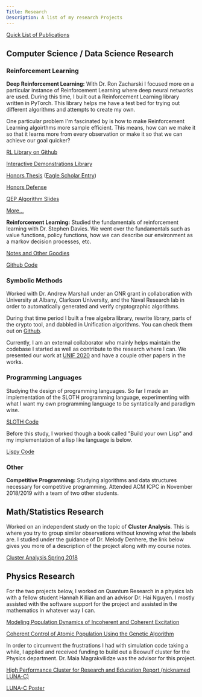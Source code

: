 ```yaml
---
Title: Research
Description: A list of my research Projects
---
```


[Quick List of Publications](publications)

## Computer Science / Data Science Research

### Reinforcement Learning

**Deep Reinforcement Learning:** With Dr. Ron Zacharski I focused more on a particular instance of Reinforcement Learning where deep neural networks are used. During this time, I built out a Reinforcement Learning library written in PyTorch. This library helps me have a test bed for trying out different algorithms and attempts to create my own.

One particular problem I'm fascinated by is how to make Reinforcement Learning algoirthms more sample efficient. This means, how can we make it so that it learns more from every observation or make it so that we can achieve our goal quicker?

[RL Library on Github](https://github.com/brandon-rozek/rltorch)

[Interactive Demonstrations Library](https://github.com/brandon-rozek/gyminteract)

[Honors Thesis](/files/research/honorsthesis.pdf) ([Eagle Scholar Entry](https://scholar.umw.edu/student_research/305/))

[Honors Defense](/files/research/ExpeditedLearningInteractiveDemo.pptx)

[QEP Algorithm Slides](/files/research/QEP.pptx)

[More...](deepreinforcementlearning)

**Reinforcement Learning:** Studied the fundamentals of reinforcement learning with Dr. Stephen Davies. We went over the fundamentals such as value functions, policy functions, how we can describe our environment as a markov decision processes, etc.

[Notes and Other Goodies](reinforcementlearning)

[Github Code](https://github.com/brandon-rozek/ReinforcementLearning)


### Symbolic Methods
Worked with Dr. Andrew Marshall under an ONR grant in collaboration with University at Albany, Clarkson University, and the Naval Research lab in order to automatically generated and verify cryptographic algorithms.

During that time period I built a free algebra library, rewrite library, parts of the crypto tool, and dabbled in Unification algorithms. You can check them out on [Github](https://github.com/symcollab/CryptoSolve).

Currently, I am an external collaborator who mainly helps maintain the codebase I started as well as contribute to the research where I can. We presented our work at [UNIF 2020](https://www3.risc.jku.at/publications/download/risc_6129/proceedings-UNIF2020.pdf#page=58) and have a couple other papers in the works.

### Programming Languages

Studying the design of programming languages. So far I made an implementation of the SLOTH programming language, experimenting with what I want my own programming language to be syntatically and paradigm wise.

[SLOTH Code](https://github.com/brandon-rozek/SLOTH)

Before this study, I worked though a book called "Build your own Lisp" and my implementation of a lisp like language is below.

[Lispy Code](https://github.com/brandon-rozek/lispy)

### Other

**Competitive Programming:** Studying algorithms and data structures necessary for competitive programming. Attended ACM ICPC in November 2018/2019 with a team of two other students.

## Math/Statistics Research

Worked on an independent study on the topic of **Cluster Analysis**. This is where you try to group similar observations without knowing what the labels are.
I studied under the guidance of Dr. Melody Denhere, the link below gives you more of a description of the project along with my course notes.

[Cluster Analysis Spring 2018](clusteranalysis)

## Physics Research

For the two projects below, I worked on Quantum Research in a physics lab with a fellow student Hannah Killian and an advisor Dr. Hai Nguyen. I mostly assisted with the software support for the project and assisted in the mathematics in whatever way I can.

[Modeling Population Dynamics of Incoherent and Coherent Excitation](/files/research/modellingpopulationdynamics.pdf)

[Coherent Control of Atomic Population Using the Genetic Algorithm](/files/research/coherentcontrolofatomicpopulation.pdf)


In order to circumvent the frustrations I had with simulation code taking a while, I applied and received funding to build out a Beowulf cluster for the Physics department. Dr. Maia Magrakvilidze was the advisor for this project.

[High Performance Cluster for Research and Education Report (nicknamed LUNA-C)](/files/research/LUNAC.pdf)

[LUNA-C Poster](/files/research/LUNACposter.pdf)

